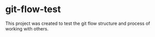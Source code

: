# git-flow-test

This project was created to test the git flow structure and process of working with others.
